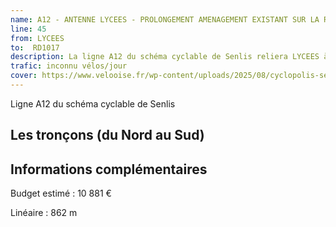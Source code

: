```yaml
---
name: A12 - ANTENNE LYCEES - PROLONGEMENT AMENAGEMENT EXISTANT SUR LA RD1017
line: 45
from: LYCEES
to:  RD1017 
description: La ligne A12 du schéma cyclable de Senlis reliera LYCEES à RD1017 
trafic: inconnu vélos/jour
cover: https://www.velooise.fr/wp-content/uploads/2025/08/cyclopolis-senlis-A12.jpg
---
```


Ligne A12 du schéma cyclable de Senlis
## Les tronçons (du Nord au Sud)

## Informations complémentaires

Budget estimé : 10 881 €

Linéaire : 862 m
